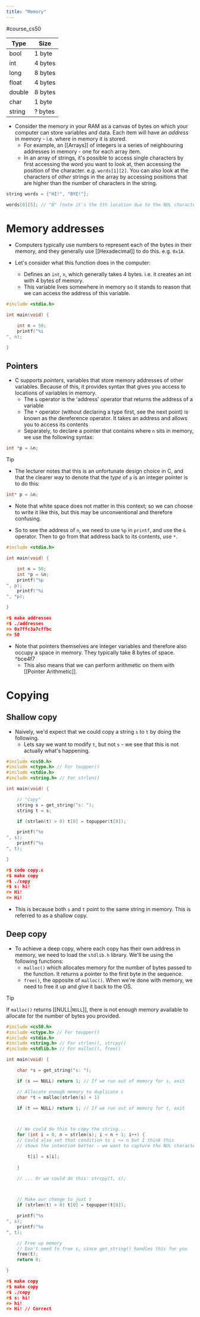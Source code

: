 ```yaml
---
title: "Memory"
---
```

#course_cs50

| Type   | Size    |
| ------ | ------- |
| bool   | 1 byte  |
| int    | 4 bytes |
| long   | 8 bytes |
| float  | 4 bytes |
| double | 8 bytes |
| char   | 1 byte  |
| string | ? bytes |
- Consider the memory in your RAM as a canvas of bytes on which your computer can store variables and data. Each item will have an *address* in memory - i.e. where in memory it is stored.
    - For example, an [[Arrays]] of integers is a series of neighbouring addresses in memory - one for each array item.
    - In an array of strings, it's possible to access single characters by first accessing the word you want to look at, then accessing the position of the character. e.g. `words[1][2]`. You can also look at the characters of *other* strings in the array by accessing positions that are higher than the number of characters in the string.

```C
string words = {"HI!", "BYE!"};

words[0][5]; // "B" (note it's the 5th location due to the NUL character)
```

# Memory addresses

- Computers typically use numbers to represent each of the bytes in their memory, and they generally use [[Hexadecimal]] to do this. e.g. `0x1A`.

- Let's consider what this function does in the computer:
    - Defines an `int`, `n`,  which generally takes 4 bytes. i.e. it creates an int with 4 bytes of memory. 
    - This variable lives somewhere in memory so it stands to reason that we can access the address of this variable.

```C
#include <stdio.h>

int main(void) {

    int n = 50;
    printf("%i
", n);

}
```

## Pointers

- C supports *pointers*, variables that store memory addresses of other variables. Because of this, it provides syntax that gives you access to locations of variables in memory.
    - The `&` operator is the 'address' operator that returns the address of a variable
    - The `*` operator (without declaring a type first, see the next point) is known as the dereference operator. It takes an address and allows you to access its contents
    - Separately, to declare a pointer that contains where `n` sits in memory, we use the following syntax:

```C
int *p = &n;
```

> [!tip]
> - The lecturer notes that this is an unfortunate design choice in C, and that the clearer way to denote that the *type* of `p` is an integer pointer is to do this:
> ```C
> int* p = &n;
> ```
> - Note that white space does not matter in this context; so we can choose to write it like this, but this may be unconventional and therefore confusing.

- So to see the address of `n`, we need to use `%p` in `printf`, and use the `&` operator. Then to go from that address back to its contents, use `*`.

```C
#include <stdio.h>

int main(void) {

    int n = 50;
    int *p = &n;
    printf("%p
", p);
    printf("%i
", *p);

}

#$ make addresses
#$ ./addresses
#> 0x7ffc3a7cffbc
#> 50
```

- Note that pointers themselves are integer variables and therefore also occupy a space in memory. They typically take 8 bytes of space.  ^bce4f7
    - This also means that we can perform arithmetic on them with [[Pointer Arithmetic]].

# Copying

## Shallow copy

- Naively, we'd expect that we could copy a string `s` to `t` by doing the following.
    - Lets say we want to modify `t`, but not `s` - we see that this is not actually what's happening. 

```C
#include <cs50.h>
#include <ctype.h> // For toupper()
#include <stdio.h>
#include <string.h> // For strlen()

int main(void) {

    // "Copy"
    string s = get_string("s: ");
    string t = s;

    if (strlen(t) > 0) t[0] = topupper(t[0]);

    printf("%s
", s);
    printf("%s
", t);

}

#$ code copy.c
#$ make copy
#$ ./copy
#$ s: hi!
#> Hi!
#> Hi!
```

- This is because both `s` and `t` point to the same string in memory. This is referred to as a shallow copy.

## Deep copy

- To achieve a deep copy, where each copy has their own address in memory, we need to load the `stdlib.h` library. We'll be using the following functions:
    - `malloc()` which allocates memory for the number of bytes passed to the function. It returns a pointer to the first byte in the sequence.
    - `free()`, the opposite of `malloc()`. When we're done with memory, we need to free it up and give it back to the OS.

> [!tip]
> If `malloc()` returns [[NULL|`NULL`]], there is not enough memory available to allocate for the number of bytes you provided. 

```C
#include <cs50.h>
#include <ctype.h> // For toupper()
#include <stdio.h>
#include <string.h> // For strlen(), strcpy()
#include <stdlib.h> // For malloc(), free()

int main(void) {

    char *s = get_string("s: ");

    if (s == NULL) return 1; // If we run out of memory for s, exit

    // Allocate enough memory to duplicate s
    char *t = malloc(strlen(s) + 1)

    if (t == NULL) return 1; // If we run out of memory for t, exit



    // We could do this to copy the string...
    for (int i = 0, n = strlen(s); i < n + 1; i++) {
    // Could also set that condition to i <= n but I think this 
    // shows the intention better - we want to capture the NUL character as well

        t[i] = s[i];
        
    }

    // ... Or we could do this: strcpy(t, s);



    // Make our change to just t
    if (strlen(t) > 0) t[0] = topupper(t[0]);

    printf("%s
", s);
    printf("%s
", t);

    // Free up memory
    // Don't need to free s, since get_string() handles this for you
    free(t);
    return 0;

}

#$ make copy
#$ make copy
#$ ./copy
#$ s: hi!
#> hi!
#> Hi! // Correct
```

